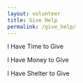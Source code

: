 ```yaml
---
layout: volunteer
title: Give Help
permalink: /give_help/
---
```


I Have Time to Give

I Have Money to Give

I Have Shelter to Give